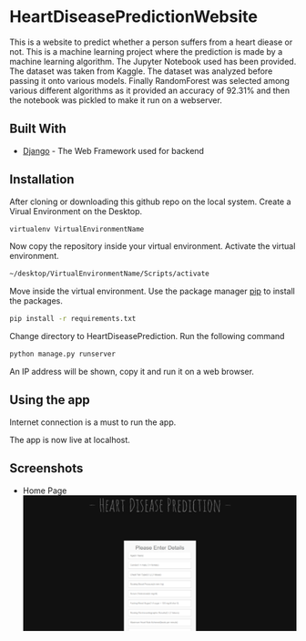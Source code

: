 # HeartDiseasePredictionWebsite

This is a website to predict whether a person suffers from a heart diease or not. This is a machine learning project where the prediction is made by a machine learning algorithm. The Jupyter Notebook used has been provided. The dataset was taken from Kaggle. The dataset was analyzed before passing it onto various models. Finally RandomForest was selected among various different algorithms as it provided an accuracy of 92.31% and then the notebook was pickled to make it run on a webserver.


## Built With
* [Django](https://www.djangoproject.com/) - The Web Framework used for backend



## Installation
After cloning or downloading this github repo on the local system. 
Create a Virual Environment on the Desktop.
```bash
virtualenv VirtualEnvironmentName
```
Now copy the repository inside your virtual environment.
Activate the virtual environment.
```bash
~/desktop/VirtualEnvironmentName/Scripts/activate
```
Move inside the virtual environment.
Use the package manager [pip](https://pip.pypa.io/en/stable/) to install the packages.
```bash
pip install -r requirements.txt
```

Change directory to HeartDiseasePrediction.
Run the following command
```bash
python manage.py runserver
```
An IP address will be shown, copy it and run it on a web browser.

## Using the app
Internet connection is a must to run the app.

The app is now live at localhost.

## Screenshots
* Home Page
![homepage](https://github.com/faiz-hasan11/HeartDiseasePredictionWebsite/blob/master/Screenshots/HomePage.png)

